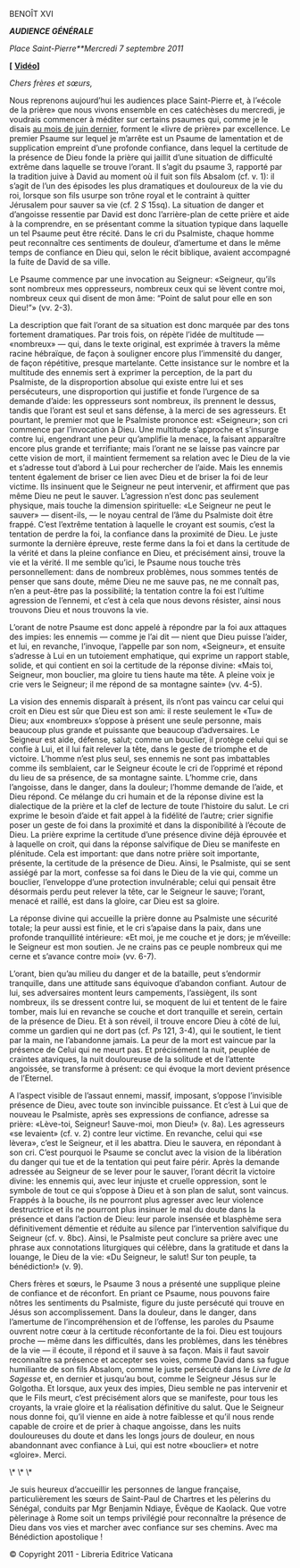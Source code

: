 BENOÎT XVI

***AUDIENCE GÉNÉRALE***

*Place Saint-Pierre**Mercredi 7 septembre 2011*

**\[** **[Vidéo](http://player.rv.va/vaticanplayer.asp?language=it&tic=VA_W8HE8A93)\]**

*Chers frères et sœurs,*

Nous reprenons aujourd’hui les audiences place Saint-Pierre et, à l’«école de la prière» que nous vivons ensemble en ces catéchèses du mercredi, je voudrais commencer à méditer sur certains psaumes qui, comme je le disais [au mois de juin dernier](/content/benedict-xvi/fr/audiences/2011/documents/hf_ben-xvi_aud_20110622.html), forment le «livre de prière» par excellence. Le premier Psaume sur lequel je m’arrête est un Psaume de lamentation et de supplication empreint d’une profonde confiance, dans lequel la certitude de la présence de Dieu fonde la prière qui jaillit d’une situation de difficulté extrême dans laquelle se trouve l’orant. Il s’agit du psaume 3, rapporté par la tradition juive à David au moment où il fuit son fils Absalom (cf. v. 1): il s’agit de l’un des épisodes les plus dramatiques et douloureux de la vie du roi, lorsque son fils usurpe son trône royal et le contraint à quitter Jérusalem pour sauver sa vie (cf. 2 *S* 15sq). La situation de danger et d’angoisse ressentie par David est donc l’arrière-plan de cette prière et aide à la comprendre, en se présentant comme la situation typique dans laquelle un tel Psaume peut être récité. Dans le cri du Psalmiste, chaque homme peut reconnaître ces sentiments de douleur, d’amertume et dans le même temps de confiance en Dieu qui, selon le récit biblique, avaient accompagné la fuite de David de sa ville.

Le Psaume commence par une invocation au Seigneur: «Seigneur, qu’ils sont nombreux mes oppresseurs, nombreux ceux qui se lèvent contre moi, nombreux ceux qui disent de mon âme: “Point de salut pour elle en son Dieu!”» (vv. 2-3).

La description que fait l’orant de sa situation est donc marquée par des tons fortement dramatiques. Par trois fois, on répète l’idée de multitude — «nombreux» — qui, dans le texte original, est exprimée à travers la même racine hébraïque, de façon à souligner encore plus l’immensité du danger, de façon répétitive, presque martelante. Cette insistance sur le nombre et la multitude des ennemis sert à exprimer la perception, de la part du Psalmiste, de la disproportion absolue qui existe entre lui et ses persécuteurs, une disproportion qui justifie et fonde l’urgence de sa demande d’aide: les oppresseurs sont nombreux, ils prennent le dessus, tandis que l’orant est seul et sans défense, à la merci de ses agresseurs. Et pourtant, le premier mot que le Psalmiste prononce est: «Seigneur»; son cri commence par l’invocation à Dieu. Une multitude s’approche et s’insurge contre lui, engendrant une peur qu’amplifie la menace, la faisant apparaître encore plus grande et terrifiante; mais l’orant ne se laisse pas vaincre par cette vision de mort, il maintient fermement sa relation avec le Dieu de la vie et s’adresse tout d’abord à Lui pour rechercher de l’aide. Mais les ennemis tentent également de briser ce lien avec Dieu et de briser la foi de leur victime. Ils insinuent que le Seigneur ne peut intervenir, et affirment que pas même Dieu ne peut le sauver. L’agression n’est donc pas seulement physique, mais touche la dimension spirituelle: «Le Seigneur ne peut le sauver» — disent-ils, — le noyau central de l’âme du Psalmiste doit être frappé. C’est l’extrême tentation à laquelle le croyant est soumis, c’est la tentation de perdre la foi, la confiance dans la proximité de Dieu. Le juste surmonte la dernière épreuve, reste ferme dans la foi et dans la certitude de la vérité et dans la pleine confiance en Dieu, et précisément ainsi, trouve la vie et la vérité. Il me semble qu’ici, le Psaume nous touche très personnellement: dans de nombreux problèmes, nous sommes tentés de penser que sans doute, même Dieu ne me sauve pas, ne me connaît pas, n’en a peut-être pas la possibilité; la tentation contre la foi est l’ultime agression de l’ennemi, et c’est à cela que nous devons résister, ainsi nous trouvons Dieu et nous trouvons la vie.

L’orant de notre Psaume est donc appelé à répondre par la foi aux attaques des impies: les ennemis — comme je l’ai dit — nient que Dieu puisse l’aider, et lui, en revanche, l’invoque, l’appelle par son nom, «Seigneur», et ensuite s’adresse à Lui en un tutoiement emphatique, qui exprime un rapport stable, solide, et qui contient en soi la certitude de la réponse divine: «Mais toi, Seigneur, mon bouclier, ma gloire tu tiens haute ma tête. A pleine voix je crie vers le Seigneur; il me répond de sa montagne sainte» (vv. 4-5).

La vision des ennemis disparaît à présent, ils n’ont pas vaincu car celui qui croit en Dieu est sûr que Dieu est son ami: il reste seulement le «Tu» de Dieu; aux «nombreux» s’oppose à présent une seule personne, mais beaucoup plus grande et puissante que beaucoup d’adversaires. Le Seigneur est aide, défense, salut; comme un bouclier, il protège celui qui se confie à Lui, et il lui fait relever la tête, dans le geste de triomphe et de victoire. L’homme n’est plus seul, ses ennemis ne sont pas imbattables comme ils semblaient, car le Seigneur écoute le cri de l’opprimé et répond du lieu de sa présence, de sa montagne sainte. L’homme crie, dans l’angoisse, dans le danger, dans la douleur; l’homme demande de l’aide, et Dieu répond. Ce mélange du cri humain et de la réponse divine est la dialectique de la prière et la clef de lecture de toute l’histoire du salut. Le cri exprime le besoin d’aide et fait appel à la fidélité de l’autre; crier signifie poser un geste de foi dans la proximité et dans la disponibilité à l’écoute de Dieu. La prière exprime la certitude d’une présence divine déjà éprouvée et à laquelle on croit, qui dans la réponse salvifique de Dieu se manifeste en plénitude. Cela est important: que dans notre prière soit importante, présente, la certitude de la présence de Dieu. Ainsi, le Psalmiste, qui se sent assiégé par la mort, confesse sa foi dans le Dieu de la vie qui, comme un bouclier, l’enveloppe d’une protection invulnérable; celui qui pensait être désormais perdu peut relever la tête, car le Seigneur le sauve; l’orant, menacé et raillé, est dans la gloire, car Dieu est sa gloire.

La réponse divine qui accueille la prière donne au Psalmiste une sécurité totale; la peur aussi est finie, et le cri s’apaise dans la paix, dans une profonde tranquillité intérieure: «Et moi, je me couche et je dors; je m’éveille: le Seigneur est mon soutien. Je ne crains pas ce peuple nombreux qui me cerne et s’avance contre moi» (vv. 6-7).

L’orant, bien qu’au milieu du danger et de la bataille, peut s’endormir tranquille, dans une attitude sans équivoque d’abandon confiant. Autour de lui, ses adversaires montent leurs campements, l’assiègent, ils sont nombreux, ils se dressent contre lui, se moquent de lui et tentent de le faire tomber, mais lui en revanche se couche et dort tranquille et serein, certain de la présence de Dieu. Et à son réveil, il trouve encore Dieu à côté de lui, comme un gardien qui ne dort pas (cf. *Ps* 121, 3-4), qui le soutient, le tient par la main, ne l’abandonne jamais. La peur de la mort est vaincue par la présence de Celui qui ne meurt pas. Et précisément la nuit, peuplée de craintes ataviques, la nuit douloureuse de la solitude et de l’attente angoissée, se transforme à présent: ce qui évoque la mort devient présence de l’Eternel.

A l’aspect visible de l’assaut ennemi, massif, imposant, s’oppose l’invisible présence de Dieu, avec toute son invincible puissance. Et c’est à Lui que de nouveau le Psalmiste, après ses expressions de confiance, adresse sa prière: «Lève-toi, Seigneur! Sauve-moi, mon Dieu!» (v. 8a). Les agresseurs «se levaient» (cf. v. 2) contre leur victime. En revanche, celui qui «se lèvera», c’est le Seigneur, et il les abattra. Dieu le sauvera, en répondant à son cri. C’est pourquoi le Psaume se conclut avec la vision de la libération du danger qui tue et de la tentation qui peut faire périr. Après la demande adressée au Seigneur de se lever pour le sauver, l’orant décrit la victoire divine: les ennemis qui, avec leur injuste et cruelle oppression, sont le symbole de tout ce qui s’oppose à Dieu et à son plan de salut, sont vaincus. Frappés à la bouche, ils ne pourront plus agresser avec leur violence destructrice et ils ne pourront plus insinuer le mal du doute dans la présence et dans l’action de Dieu: leur parole insensée et blasphème sera définitivement démentie et réduite au silence par l’intervention salvifique du Seigneur (cf. v. 8bc). Ainsi, le Psalmiste peut conclure sa prière avec une phrase aux connotations liturgiques qui célèbre, dans la gratitude et dans la louange, le Dieu de la vie: «Du Seigneur, le salut! Sur ton peuple, ta bénédiction!» (v. 9).

Chers frères et sœurs, le Psaume 3 nous a présenté une supplique pleine de confiance et de réconfort. En priant ce Psaume, nous pouvons faire nôtres les sentiments du Psalmiste, figure du juste persécuté qui trouve en Jésus son accomplissement. Dans la douleur, dans le danger, dans l’amertume de l’incompréhension et de l’offense, les paroles du Psaume ouvrent notre cœur à la certitude réconfortante de la foi. Dieu est toujours proche — même dans les difficultés, dans les problèmes, dans les ténèbres de la vie — il écoute, il répond et il sauve à sa façon. Mais il faut savoir reconnaître sa présence et accepter ses voies, comme David dans sa fugue humiliante de son fils Absalom, comme le juste persécuté dans le *Livre de la Sagesse* et, en dernier et jusqu’au bout, comme le Seigneur Jésus sur le Golgotha. Et lorsque, aux yeux des impies, Dieu semble ne pas intervenir et que le Fils meurt, c’est précisément alors que se manifeste, pour tous les croyants, la vraie gloire et la réalisation définitive du salut. Que le Seigneur nous donne foi, qu’il vienne en aide à notre faiblesse et qu’il nous rende capable de croire et de prier à chaque angoisse, dans les nuits douloureuses du doute et dans les longs jours de douleur, en nous abandonnant avec confiance à Lui, qui est notre «bouclier» et notre «gloire». Merci.

\\* \\* \\*

Je suis heureux d’accueillir les personnes de langue française, particulièrement les sœurs de Saint-Paul de Chartres et les pèlerins du Sénégal, conduits par Mgr Benjamin Ndiaye, Évêque de Kaolack. Que votre pèlerinage à Rome soit un temps privilégié pour reconnaître la présence de Dieu dans vos vies et marcher avec confiance sur ses chemins. Avec ma Bénédiction apostolique !

© Copyright 2011 - Libreria Editrice Vaticana